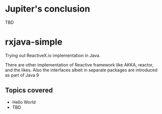 # Jupiter's conclusion
TBD

# rxjava-simple
Trying out ReactiveX.io implementation in Java.

There are other implementation of Reactive framework like AKKA, reactor, and the likes. Also the interfaces albeit in separate packages are introduced as part of Java 9


## Topics covered
* Hello World
* TBD